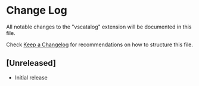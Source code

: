 # Change Log

All notable changes to the "vscatalog" extension will be documented in this file.

Check [Keep a Changelog](http://keepachangelog.com/) for recommendations on how to structure this file.

## [Unreleased]

- Initial release